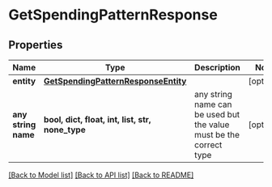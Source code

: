 # GetSpendingPatternResponse


## Properties
Name | Type | Description | Notes
------------ | ------------- | ------------- | -------------
**entity** | [**GetSpendingPatternResponseEntity**](GetSpendingPatternResponseEntity.md) |  | [optional] 
**any string name** | **bool, dict, float, int, list, str, none_type** | any string name can be used but the value must be the correct type | [optional]

[[Back to Model list]](../README.md#documentation-for-models) [[Back to API list]](../README.md#documentation-for-api-endpoints) [[Back to README]](../README.md)


